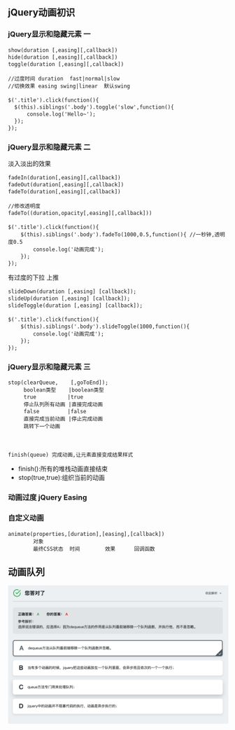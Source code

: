 ## jQuery动画初识
### jQuery显示和隐藏元素 一

```
show(duration [,easing][,callback])
hide(duration [,easing][,callback])
toggle(duration [,easing][,callback])

//过度时间 duration  fast|normal|slow
//切换效果 easing swing|linear  默认swing

$('.title').click(function(){
  $(this).siblings('.body').toggle('slow',function(){
      console.log('Hello~');
  });
});

```

### jQuery显示和隐藏元素 二

淡入淡出的效果

```
fadeIn(duration[,easing][,callback])
fadeOut(duration[,easing][,callback])
fadeTo(duration[,easing][,callback])

//修改透明度
fadeTo((duration,opacity[,easing][,callback]))

$('.title').click(function(){
    $(this).siblings('.body').fadeTo(1000,0.5,function(){ //一秒钟,透明度0.5
        console.log('动画完成');
    });
});

```
有过度的下拉 上推

```
slideDown(duration [,easing] [callback]);
slideUp(duration [,easing] [callback]);
slideToggle(duration [,easing] [callback]);

$('.title').click(function(){
    $(this).siblings('.body').slideToggle(1000,function(){
        console.log('动画完成');
    });
});
```
### jQuery显示和隐藏元素 三

```
stop(clearQueue,    [,goToEnd]);
     boolean类型    |boolean类型
     true          |true
     停止队列所有动画 |直接完成动画
     false         |false
     直接完成当前动画 |停止完成动画   
     跳转下一个动画   



finish(queue) 完成动画,让元素直接变成结果样式            
```

- finish():所有的堆栈动画直接结束
- stop(true,true):组织当前的动画


### 动画过度 jQuery Easing

### 自定义动画

```
animate(properties,[duration],[easing],[callback])
        对象
        最终CSS状态  时间        效果      回调函数
```

## 动画队列
<img src='../img/question06.png'/>
